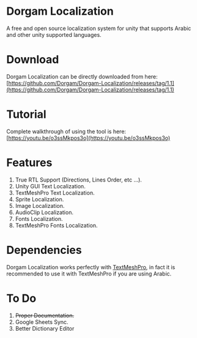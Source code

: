 # Dorgam Localization
A free and open source localization system for unity that supports Arabic and other unity supported languages.

# Download
Dorgam Localization can be directly downloaded from here: [https://github.com/Dorgam/Dorgam-Localization/releases/tag/1.1](https://github.com/Dorgam/Dorgam-Localization/releases/tag/1.1)

# Tutorial
Complete walkthrough of using the tool is here: [https://youtu.be/o3ssMkpos3o](https://youtu.be/o3ssMkpos3o)

# Features
1. True RTL Support (Directions, Lines Order, etc ...).
2. Unity GUI Text Localization.
3. TextMeshPro Text Localization.
4. Sprite Localization.
5. Image Localization.
6. AudioClip Localization.
7. Fonts Localization.
8. TextMeshPro Fonts Localization.

# Dependencies
Dorgam Localization works perfectly with [TextMeshPro](https://assetstore.unity.com/packages/essentials/beta-projects/textmesh-pro-84126), in fact it is recommended to use it with TextMeshPro if you are using Arabic.

# To Do
1. ~~Proper Documentation.~~
2. Google Sheets Sync.
3. Better Dictionary Editor